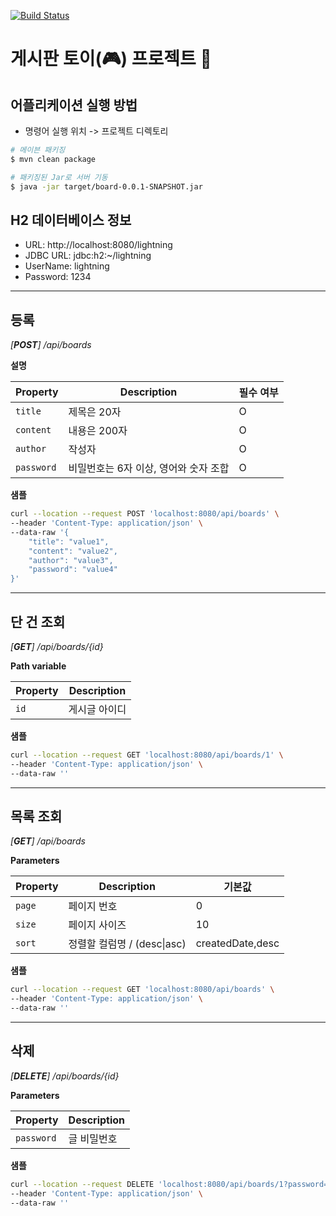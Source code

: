[![Build Status](https://travis-ci.com/ninezero90hy/board.svg?branch=main)](https://travis-ci.com/ninezero90hy/board)

# 게시판 토이(🎮) 프로젝트 💫



## 어플리케이션 실행 방법

- 명령어 실행 위치 -> 프로젝트 디렉토리

```bash
# 메이븐 패키징
$ mvn clean package

# 패키징된 Jar로 서버 기동
$ java -jar target/board-0.0.1-SNAPSHOT.jar
```



## H2 데이터베이스 정보

- URL: http://localhost:8080/lightning
- JDBC URL: jdbc:h2:~/lightning
- UserName: lightning
- Password: 1234



---



## 등록

*[**POST**] /api/boards*



**설명**

| Property   | Description                           | 필수 여부 |
| ---------- | ------------------------------------- | --------- |
| `title`    | 제목은 20자                           | O         |
| `content`  | 내용은 200자                          | O         |
| `author`   | 작성자                                | O         |
| `password` | 비밀번호는 6자 이상, 영어와 숫자 조합 | O         |

**샘플**

```bash
curl --location --request POST 'localhost:8080/api/boards' \
--header 'Content-Type: application/json' \
--data-raw '{
    "title": "value1",
    "content": "value2",
    "author": "value3",
    "password": "value4"
}'
```



---



## 단 건 조회

*[**GET**] /api/boards/{id}*



**Path variable**

| Property | Description   |
| -------- | ------------- |
| `id`     | 게시글 아이디 |

**샘플**

```bash
curl --location --request GET 'localhost:8080/api/boards/1' \
--header 'Content-Type: application/json' \
--data-raw ''
```



---



## 목록 조회

*[**GET**] /api/boards*



**Parameters**

| Property | Description                 | 기본값           |
| -------- | --------------------------- | ---------------- |
| `page`   | 페이지 번호                 | 0                |
| `size`   | 페이지 사이즈               | 10               |
| `sort`   | 정렬할 컬럼명 / (desc\|asc) | createdDate,desc |

**샘플**

```bash
curl --location --request GET 'localhost:8080/api/boards' \
--header 'Content-Type: application/json' \
--data-raw ''
```



---



## 삭제

*[**DELETE**] /api/boards/{id}*



**Parameters**

| Property   | Description |
| ---------- | ----------- |
| `password` | 글 비밀번호 |

**샘플**

```bash
curl --location --request DELETE 'localhost:8080/api/boards/1?password=test123' \
--header 'Content-Type: application/json' \
--data-raw ''
```
